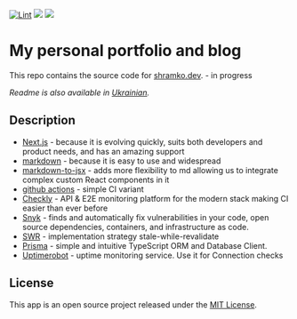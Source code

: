 [![Lint](https://github.com/Shramkoweb/Portfolio/actions/workflows/lint.yml/badge.svg)](https://github.com/Shramkoweb/Portfolio/actions/workflows/lint.yml)
![](https://api.checklyhq.com/v1/badges/checks/12872d1e-b404-40c8-82e4-3a082b34ceaa?style=flat&theme=default&responseTime=true)
![](https://api.checklyhq.com/v1/badges/checks/12872d1e-b404-40c8-82e4-3a082b34ceaa?style=flat&theme=default)

# My personal portfolio and blog

This repo contains the source code for [shramko.dev](https://shramko.dev). - in progress

*Readme is also available in [Ukrainian](README.ua.md).*

## Description

- [Next.js](https://nextjs.org/) - because it is evolving quickly, suits both developers and product needs, and has an amazing support
- [markdown](https://www.markdownguide.org/) - because it is easy to use and widespread
- [markdown-to-jsx](https://probablyup.com/markdown-to-jsx/) - adds more flexibility to md allowing us to integrate complex custom React components in it
- [github actions](https://github.com/features/actions) - simple CI variant
- [Checkly](https://www.checklyhq.com/) - API & E2E monitoring platform for the modern stack making CI easier than ever before
- [Snyk](https://snyk.io/) - finds and automatically fix vulnerabilities in your code, open source dependencies, containers, and infrastructure as code.
- [SWR](https://swr.vercel.app/) - implementation strategy stale-while-revalidate
- [Prisma](https://www.prisma.io/) - simple and intuitive TypeScript ORM and Database Client.
- [Uptimerobot](https://uptimerobot.com/) - uptime monitoring service. Use it for Connection checks 


## License
This app is an open source project released under the [MIT License](https://github.com/Shramkoweb/Portfolio/blob/develop/LICENSE).
